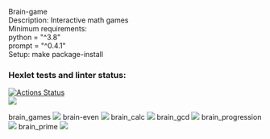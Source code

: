 Brain-game  
Description: Interactive math games  
Minimum requirements:  
python = "^3.8"  
prompt = "^0.4.1"  
Setup: make package-install  

### Hexlet tests and linter status:
[![Actions Status](https://github.com/RuslanShamsutdinov/python-project-49/workflows/hexlet-check/badge.svg)](https://github.com/RuslanShamsutdinov/python-project-49/actions)  
<a href="https://codeclimate.com/github/RuslanShamsutdinov/python-project-49/maintainability"><img src="https://api.codeclimate.com/v1/badges/2f9be07b495736927d3e/maintainability" /></a>

brain_games
<a href="https://asciinema.org/a/WEf3LPNYR0r2FdgeXcrjmqRZl" target="_blank"><img src="https://asciinema.org/a/WEf3LPNYR0r2FdgeXcrjmqRZl.svg" /></a>
brain-even
<a href="https://asciinema.org/a/jJTcSzN08xpKpAoPLheXlETpP" target="_blank"><img src="https://asciinema.org/a/jJTcSzN08xpKpAoPLheXlETpP.svg" /></a>
brain_calc
<a href="https://asciinema.org/a/h4dUajAt4fO5DlwZmjShM0G8k" target="_blank"><img src="https://asciinema.org/a/h4dUajAt4fO5DlwZmjShM0G8k.svg" /></a>
brain_gcd
<a href="https://asciinema.org/a/NqatbvBbTk4UKQIJzrzALiGpd" target="_blank"><img src="https://asciinema.org/a/NqatbvBbTk4UKQIJzrzALiGpd.svg" /></a>
brain_progression
<a href="https://asciinema.org/a/iagxI0xHhtqZT1ky0kPhLPHul" target="_blank"><img src="https://asciinema.org/a/iagxI0xHhtqZT1ky0kPhLPHul.svg" /></a>
brain_prime
<a href="https://asciinema.org/a/MU8tE1H7YQpZI9y1nAm6QhNQW" target="_blank"><img src="https://asciinema.org/a/MU8tE1H7YQpZI9y1nAm6QhNQW.svg" /></a>






